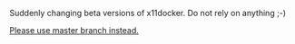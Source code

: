 Suddenly changing beta versions of x11docker. Do not rely on anything ;-)

[Please use master branch instead.](https://github.com/mviereck/x11docker)
